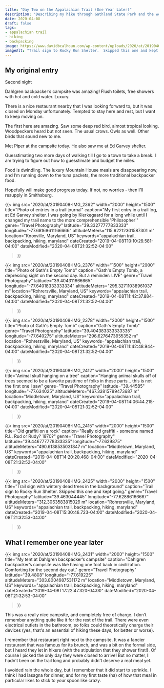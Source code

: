 ```yaml
---
title: "Day Two on the Appalachian Trail (One Year Later)"
description: "Describing my hike through Gathland State Park and the wonderful Dahlgren's backpacker's campsite"
date: 2020-04-08
draft: false
tags:
- appalachian trail
- hiking
- backpacking
image: https://www.davidbcalhoun.com/wp-content/uploads/2020/at/20190408-IMG_2425-2000px-resize.jpeg
imageAlt: "Trail sign to Rocky Run Shelter.  Skipped this one and kept going."
---
```


## My original entry

Second night

Dahlgren backpacker’s campsite was amazing!  Flush toilets, free showers with hot and cold water.  Luxury.

There is a nice restaurant nearby that I was looking forward to, but it was closed on Monday unfortunately.  Tempted to stay here and rest, but I want to keep moving on.

The first here are amazing.  Saw some deep red bird, almost tropical looking.  Woodpeckers heard but not seen.  The usual crows.  Owls as well.  Other birds that sound new to me.

Met Piper at the campsite today.  He also saw me at Ed Garvey shelter.

Guesstimating two more days of walking till I go to a town to take a break.  I am trying to figure out how to guesstimate and budget the miles.

Food is dwindling.  The luxury Mountain House meals are disappearing now, and I’m running down to the tuna packets, the more traditional backpacker food.

Hopefully will make good progress today.  If not, no worries - then I’ll resupply in Smithsburg.


{{< img
    src="2020/at/20190408-IMG_2362"
    width="2000"
    height="1500"
    title="Photo of entries in a trail journal"
    caption="My first entry in a trail log, at Ed Garvey shelter.  I was going by Kierkegaard for a long while until I changed my trail name to the more comprehensible 'Philosopher'"
    genre="Travel Photography"
    latitude="39.33277777833333"
    longitude="-77.68168611166666"
    altitudeMeters="115.92212301587301 m"
    location="Knoxville, Maryland, US"
    keywords="appalachian trail, backpacking, hiking, maryland"
    dateCreated="2019-04-08T10:10:29.581-04:00"
    dateModified="2020-04-08T21:32:52-04:00"
>}}


{{< img
    src="2020/at/20190408-IMG_2376"
    width="1500"
    height="2000"
    title="Photo of Gath's Empty Tomb"
    caption="Gath's Empty Tomb, a depressing sight on the second day.  But a reminder: LIVE"
    genre="Travel Photography"
    latitude="39.404311666665"
    longitude="-77.64018333333334"
    altitudeMeters="295.32711038961037 m"
    location="Rohrersville, Maryland, US"
    keywords="appalachian trail, backpacking, hiking, maryland"
    dateCreated="2019-04-08T11:42:37.884-04:00"
    dateModified="2020-04-08T21:32:52-04:00"
>}}

{{< img
    src="2020/at/20190408-IMG_2378"
    width="2000"
    height="1500"
    title="Photo of Gath's Empty Tomb"
    caption="Gath's Empty Tomb"
    genre="Travel Photography"
    latitude="39.404383333333335"
    longitude="-77.640275"
    altitudeMeters="296.6276473955352 m"
    location="Rohrersville, Maryland, US"
    keywords="appalachian trail, backpacking, hiking, maryland"
    dateCreated="2019-04-08T11:42:48.944-04:00"
    dateModified="2020-04-08T21:32:52-04:00"
>}}


{{< img
    src="2020/at/20190408-IMG_2412"
    width="2000"
    height="1500"
    title="Animal skull hanging on a tree"
    caption="Hanging animal skulls off of trees seemed to be a favorite pasttime of folks in these parts... this is not the first one I saw"
    genre="Travel Photography"
    latitude="39.44585"
    longitude="-77.634025"
    altitudeMeters="467.33815789473687 m"
    location="Middletown, Maryland, US"
    keywords="appalachian trail, backpacking, hiking, maryland"
    dateCreated="2019-04-08T14:06:44.215-04:00"
    dateModified="2020-04-08T21:32:52-04:00"
>}}

{{< img
    src="2020/at/20190408-IMG_2415"
    width="2000"
    height="1500"
    title="Old graffiti on a rock"
    caption="Really old graffiti - someone named R.L. Rud or Rudy?  1870?"
    genre="Travel Photography"
    latitude="39.446777778333335"
    longitude="-77.629875"
    altitudeMeters="490.6138535031847 m"
    location="Middletown, Maryland, US"
    keywords="appalachian trail, backpacking, hiking, maryland"
    dateCreated="2019-04-08T14:20:20.468-04:00"
    dateModified="2020-04-08T21:32:52-04:00"
>}}

{{< img
    src="2020/at/20190408-IMG_2425"
    width="2000"
    height="1500"
    title="Trail sign with wintery dead trees in the background"
    caption="Trail sign to Rocky Run Shelter.  Skipped this one and kept going."
    genre="Travel Photography"
    latitude="39.463044445"
    longitude="-77.62886166667"
    altitudeMeters="312.3063583815029 m"
    location="Rohrersville, Maryland, US"
    keywords="appalachian trail, backpacking, hiking, maryland"
    dateCreated="2019-04-08T15:30:48.723-04:00"
    dateModified="2020-04-08T21:32:53-04:00"
>}}

## What I remember one year later
{{< img
    src="2020/at/20190408-IMG_2431"
    width="2000"
    height="1500"
    title="My tent at Dahlgren backpacker’s campsite"
    caption="Dahlgren backpacker’s campsite was like having one foot back in civilization.  Comforting for the second day out."
    genre="Travel Photography"
    latitude="39.4808"
    longitude="-77.619225"
    altitudeMeters="303.8004987531172 m"
    location="Middletown, Maryland, US"
    keywords="appalachian trail, backpacking, hiking, maryland"
    dateCreated="2019-04-08T17:22:47.320-04:00"
    dateModified="2020-04-08T21:32:53-04:00"
>}}

This was a really nice campsite, and completely free of charge.  I don't remember anything quite like it for the rest of the trail.  There were even electrical outlets in the bathroom, so folks could theoretically charge their devices (yes, that's an essential of hiking these days, for better or worse).

I remember that restaurant right next to the campsite.  It was a fancier restaurant that was famous for its brunch, and was a bit on the formal side, but I heard they let in hikers (with the stipulation that they shower first!).  Of course I picked the only day they were closed to arrive!  But no matter, I hadn't been on the trail long and probably didn't deserve a real meal yet.

I avoided rain the whole day, but I remember that it did start to sprinkle.  I think I had lasagna for dinner, and for my first taste (ha) of how that meal in particular likes to stick to your spoon like crazy.


